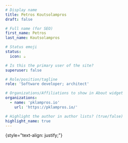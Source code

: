 ```yaml
---
# Display name
title: Petros Koutsolampros
draft: false

# Full name (for SEO)
first_name: Petros
last_name: Koutsolampros

# Status emoji
status:
  icon: ☕️

# Is this the primary user of the site?
superuser: false

# Role/position/tagline
role: 'Software developer; architect'

# Organizations/Affiliations to show in About widget
organizations:
  - name: 'pklampros.io'
    url: 'https://pklampros.io/'

# Highlight the author in author lists? (true/false)
highlight_name: true
---
```


{style="text-align: justify;"}
